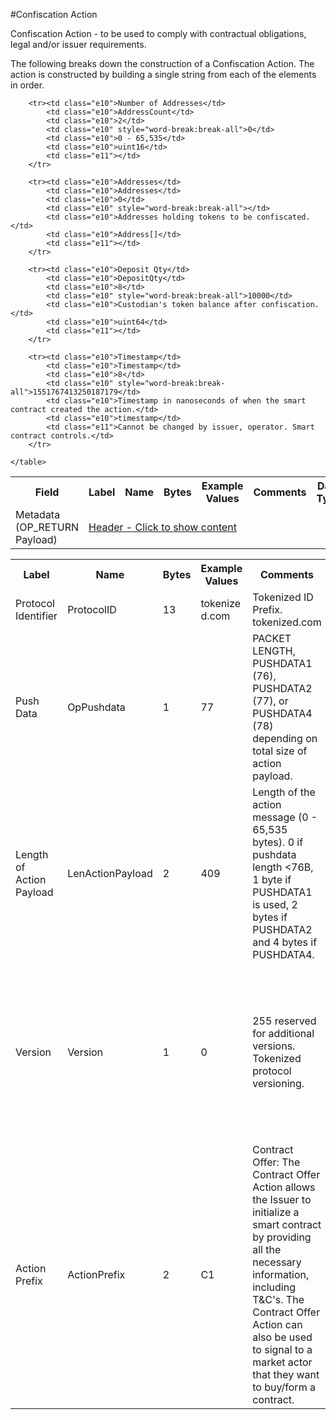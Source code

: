 

#Confiscation Action

Confiscation Action -  to be used to comply with contractual obligations, legal and/or issuer requirements.

The following breaks down the construction of a Confiscation Action. The action is constructed by building a single string from each of the elements in order.

<div class="ritz grid-container" dir="ltr">
    <table class="waffle" cellspacing="0" cellpadding="0" table-layout=fixed width=100%>
         <tr style='height:19px;'>
            <th style="width:6%" class="s0">Field</th>
            <th style="width:9%" class="s1">Label</th>
            <th style="width:9%" class="s1">Name</th>
            <th style="width:2%" class="s1">Bytes</th>
            <th style="width:29%" class="s1">Example Values</th>
            <th style="width:26%" class="s1">Comments</th>
            <th style="width:5%" class="s1">Data Type</th>
            <th style="width:14%" class="s2">Amendment Restrictions</th>
        </tr>
        <tr>
            <td class="s5" rowspan="5">Metadata (OP_RETURN Payload)</td>
            <td class="e7" colspan="7"><a href="javascript:;" data-popover="type-Header">Header - Click to show content</a></td>
        </tr>



        <tr><td class="e10">Number of Addresses</td>
            <td class="e10">AddressCount</td>
            <td class="e10">2</td>
            <td class="e10" style="word-break:break-all">0</td>
            <td class="e10">0 - 65,535</td>
            <td class="e10">uint16</td>
            <td class="e11"></td>
        </tr>

        <tr><td class="e10">Addresses</td>
            <td class="e10">Addresses</td>
            <td class="e10">0</td>
            <td class="e10" style="word-break:break-all"></td>
            <td class="e10">Addresses holding tokens to be confiscated.</td>
            <td class="e10">Address[]</td>
            <td class="e11"></td>
        </tr>

        <tr><td class="e10">Deposit Qty</td>
            <td class="e10">DepositQty</td>
            <td class="e10">8</td>
            <td class="e10" style="word-break:break-all">10000</td>
            <td class="e10">Custodian's token balance after confiscation.</td>
            <td class="e10">uint64</td>
            <td class="e11"></td>
        </tr>

        <tr><td class="e10">Timestamp</td>
            <td class="e10">Timestamp</td>
            <td class="e10">8</td>
            <td class="e10" style="word-break:break-all">1551767413250187179</td>
            <td class="e10">Timestamp in nanoseconds of when the smart contract created the action.</td>
            <td class="e10">timestamp</td>
            <td class="e11">Cannot be changed by issuer, operator. Smart contract controls.</td>
        </tr>

    </table>
</div>


<div class="ui modal" id="type-Header">
    <i class="close icon"></i>
    <div class="content docs-content">
        <table class="ui table">
            <tr style='height:19px;'>
                <th style="width:9%" class="s1">Label</th>
                <th style="width:9%" class="s1">Name</th>
                <th style="width:2%" class="s1">Bytes</th>
                <th style="width:29%" class="s1">Example Values</th>
                <th style="width:26%" class="s1">Comments</th>
                <th style="width:5%" class="s1">Data Type</th>
                <th style="width:14%" class="s2">Amendment Restrictions</th>
            </tr>
            <tr>
                <td class="e10">Protocol Identifier</td>
                <td class="e10">ProtocolID</td>
                <td class="e10">13</td>
                <td class="e10" style="word-break:break-all">tokenized.com</td>
                <td class="e10">Tokenized ID Prefix.  tokenized.com</td>
                <td class="e10">string</td>
                <td class="e11"></td>
            </tr>
            <tr>
                <td class="e10">Push Data</td>
                <td class="e10">OpPushdata</td>
                <td class="e10">1</td>
                <td class="e10" style="word-break:break-all">77</td>
                <td class="e10">PACKET LENGTH, PUSHDATA1 (76), PUSHDATA2 (77), or PUSHDATA4 (78) depending on total size of action payload.</td>
                <td class="e10">opcode</td>
                <td class="e11">Cannot be changed by issuer, operator or smart contract.</td>
            </tr>
            <tr>
                <td class="e10">Length of Action Payload</td>
                <td class="e10">LenActionPayload</td>
                <td class="e10">2</td>
                <td class="e10" style="word-break:break-all">409</td>
                <td class="e10">Length of the action message (0 - 65,535 bytes). 0 if pushdata length <76B, 1 byte if PUSHDATA1 is used, 2 bytes if PUSHDATA2 and 4 bytes if PUSHDATA4.</td>
                <td class="e10">pushdata_length</td>
                <td class="e11">Depends on Action Payload</td>
            </tr>
            <tr>
                <td class="e10">Version</td>
                <td class="e10">Version</td>
                <td class="e10">1</td>
                <td class="e10" style="word-break:break-all">0</td>
                <td class="e10">255 reserved for additional versions. Tokenized protocol versioning.</td>
                <td class="e10">uint8</td>
                <td class="e11">Can be changed by Issuer or Operator at their discretion.  Smart Contract will reject if it hasn't been updated to interpret the specified version.</td>
            </tr>
            <tr>
                <td class="e10">Action Prefix</td>
                <td class="e10">ActionPrefix</td>
                <td class="e10">2</td>
                <td class="e10" style="word-break:break-all">C1</td>
                <td class="e10">Contract Offer: The Contract Offer Action allows the Issuer to initialize a smart contract by providing all the necessary information, including T&C's.  The Contract Offer Action can also be used to signal to a market actor that they want to buy/form a contract.</td>
                <td class="e10">string</td>
                <td class="e11">Cannot be changed by issuer, operator or smart contract.</td>
            </tr>
        </table>
    </div>
</div>

